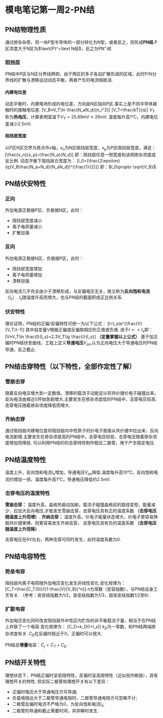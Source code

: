 # 模电笔记第一周2-PN结
## PN结物理性质
通过掺杂杂质，将一块P型半导体的一部分转化为N型，或者反之，则形成**PN结**.P区浓度大于N区为$\text{P}^+\text N结$，反之为$\text{PN}^+结$.
### 阻挡层
PN结中P区与N区分界线两侧，由于两区的多子各自扩散形成的区域，此时P/N分界线的扩散与漂移运动动态平衡，两者产生的电流相抵消.
#### 内建电位差
动态平衡时，内建电场形成的电位差，方向由N区指向P区.事实上是不同半导体接触时的接触电位差.
\[V_B≈V_T\ln \frac{N_aN_d}{n_i^2}\]
\[V_T=\frac{kT}{q}\]
$V_T$称为**热电压**，计算表明室温下$V_T=25.89\text{mV}≈26\text{mV}$.
温度每升高$1℃$，内建电位差减小$2.5\text{mV}$.
#### 阻挡层宽度
以P区N区交界为原点作$x$轴，$x_n$为N区阻挡层宽度，$x_p$为P区阻挡层宽度，满足：
\[\frac{x_n}{x_p}=\frac{N_a}{N_d}\]
即：阻挡层任意一侧宽度和该侧掺杂浓度成反比例.
动态平衡下阻挡层合宽度为：
\[l_0=(\frac{2\epsilon}{q}V_B\frac{N_a+N_d}{N_aN_d})^{\frac{1}{2}}\]
即：$l_0\propto \sqrt{V_B}$.
## PN结伏安特性
### 正向
外加电源正极接P区、负极接N区，此时：
- 阻挡层宽度减小
- 离子电荷量减小
- 扩散加强
### 反向
外加电源正极接N区、负极接P区，此时：
- 阻挡层宽度增加
- 离子电荷量增加
- 漂移加强

反向电流几乎完全由少子漂移形成，与反偏电压无关，故又称为**反向饱和电流**（$I_s$）.
$I_s$随温度升高而增大，也与PN结的截面积成正比例关系.
### 伏安特性
理论证明，PN结的正偏/反偏特性可统一为以下公式：
\[I=I_s(e^{\frac{V}{V_T}}-1)\]
其中自变量V根据正偏或反偏取相应的正值或负值.
由于$I>>I_s$即：
\[V≈V_T\ln \frac{I}{I_s}=2.3V_T\lg \frac{I}{I_s}\]
**（定量掌握以上公式）**
基于加正偏时PN结伏安曲线，工程上定义**导通电压**$V_{on}$,认为正向电压大于导通电压时PN结导通，反之截止.
## PN结击穿特性（以下特性，全部作定性了解）
### 雪崩击穿
随着反向电压增大到一定数值，漂移的载流子动能足以将共价键价电子碰撞出来，反向电流由接近0开始急剧增大.主要发生在掺杂浓度低的PN结中，击穿电压较高.击穿电压随着掺杂浓度降低而增大.
### 齐纳击穿
通过阻挡层内建电位差将阻挡层内中性原子的价电子直接从共价键中拉出来，反向电流剧增.主要发生在掺杂浓度高的PN结中，击穿电压较低，击穿电压随着掺杂浓度增加而降低.
可以利用PN结的的击穿特性制作稳压二极管，用于产生稳定电压.
## PN结温度特性
温度上升，反向饱和电流$I_s$增加，导通电压$V_{on}$降低.温度每升高10℃，反向饱和电流约增加一倍，温度每升高1℃，导通电压降低约$2.5\text{mV}$.
### 击穿电压的温度特性
**雪崩击穿：**
温度升高，晶格热振动加剧，载流子碰撞晶格前的路径变短，能量减少，应加大反向电压,才能发生雪崩击穿，击穿电压具有正的温度系数 **（击穿电压随温度上升而增）**.
**齐纳击穿：**
温度升高，价电子能量状态增大，价电子更容易挣脱共价键束缚，则更容易发生齐纳击穿，
击穿电压具有负的温度系数 **（击穿电压随温度上升而降）**.

击穿电压在6V左右，两种击穿可同时发生，此时温度系数为0.
## PN结电容特性
### 势垒电容
阻挡层内离子电荷随外加电压变化发生非线性变化.变化规律为：
\[C_T=\frac{C_T(0)}{(1-\frac{V}{V_B})^n}\]
$n$为常数（变容指数），与PN结自身工艺有关.
（参考：突变结指数为1/2，渐变结指数为1/3，超突变结指数1/2至6）
### 扩散电容
外加电压变化同时改变阻挡层外中性区内贮存的非平衡载流子量，相当于在PN结上并联了一个电容.变化规律为：
\[C_D=k_D(I+I_s)\]
$k_D$为一常数，和PN结两端掺杂浓度有关.
$C_D$在反偏时趋近于0，正偏时可以很大.

PN结总**增量**电容：$C_j=C_T+C_D$
## PN结开关特性
理想状态下，PN结正偏时呈低阻特性，反偏时呈高阻特性（近似视作断路），具有理想开关的特性.
但实际二极管和理想开关有以下差异：
- 正偏时电压大于导通电压方可导通;
- 负载电阻远大于二极管导通电阻时，二极管导通电阻方可忽略不计;
- 二极管反偏时电流不严格为0，为反向饱和电流$I_s$;
- 二极管的导通和截止需要时间，并非瞬时发生.